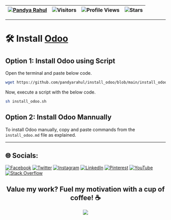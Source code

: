 | [![Pandya Rahul](https://img.shields.io/badge/Pandya-Rahul-github)](https://pandyarahul.odoo.com/) | ![Visitors](https://visitor-badge.laobi.icu/badge?page_id=pandyarahul.pandyarahul) | ![Profile Views](https://komarev.com/ghpvc/?username=pandyarahul&color=green) | ![Stars](https://img.shields.io/github/stars/pandyarahul?label=Profile%20Stars&logo=Profile%20stars&logoColor=g) |
--| --| --| --|

---
# 🛠 Install [Odoo](https://www.odoo.com "Odoo's Homepage")

## Option 1: Install Odoo using Script

Open the terminal and paste below code.

```bash
wget https://github.com/pandyarahul/install_odoo/blob/main/install_odoo.sh
```

Now, execute a script with the below code.

```bash
sh install_odoo.sh
```

## Option 2: Install Odoo Mannually

To install Odoo manually, copy and paste commands from the `install_odoo.md` file as explained.

---
## 🌐 Socials:
[![Facebook](https://img.shields.io/badge/Facebook-%231877F2.svg?logo=Facebook&logoColor=white)](https://facebook.com/pandyarahul4u) 
[![Twitter](https://img.shields.io/badge/Twitter-%231DA1F2.svg?logo=Twitter&logoColor=white)](https://twitter.com/pandyarahul4u)
[![Instagram](https://img.shields.io/badge/Instagram-%23E4405F.svg?logo=Instagram&logoColor=white)](https://instagram.com/pandyarahul4u)
[![LinkedIn](https://img.shields.io/badge/LinkedIn-%230077B5.svg?logo=linkedin&logoColor=white)](https://linkedin.com/in/pandyarahul) 
[![Pinterest](https://img.shields.io/badge/Pinterest-%23E60023.svg?logo=Pinterest&logoColor=white)](https://pinterest.com/pandyarahul4u) 
[![YouTube](https://img.shields.io/badge/YouTube-%23FF0000.svg?logo=YouTube&logoColor=white)](https://youtube.com/@pandyarahul) 
[![Stack Overflow](https://img.shields.io/badge/-Stackoverflow-FE7A16?logo=stack-overflow&logoColor=white)](https://stackoverflow.com/users/17455752)

<h2 align="center">Value my work? Fuel my motivation with a cup of coffee! ☕</h2>
<p align="center">
	<a align="center" href="https://www.buymeacoffee.com/pandyarahul"><img src="https://img.buymeacoffee.com/button-api/?text=Buy me a coffee&emoji=☕&slug=pandyarahul&button_colour=FF5F5F&font_colour=ffffff&font_family=Arial&outline_colour=000000&coffee_colour=FFDD00" /></a>
</p>
